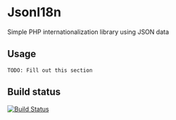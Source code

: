 JsonI18n
========

Simple PHP internationalization library using JSON data

Usage
-----
    TODO: Fill out this section

Build status
-------------
[![Build Status](https://travis-ci.org/RinkAttendant6/JsonI18n.svg?branch=master)](https://travis-ci.org/RinkAttendant6/JsonI18n)
